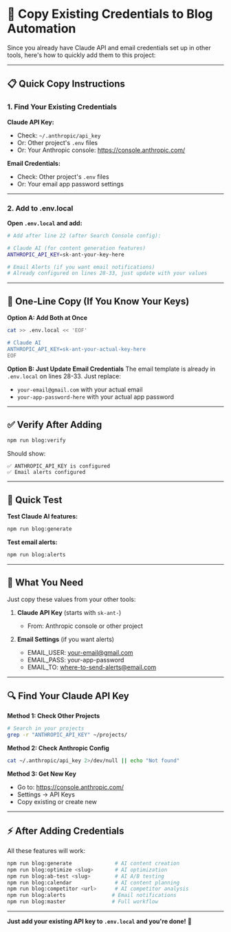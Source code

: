 # 🔑 Copy Existing Credentials to Blog Automation

Since you already have Claude API and email credentials set up in other tools, here's how to quickly add them to this project:

---

## 📋 Quick Copy Instructions

### 1. Find Your Existing Credentials

**Claude API Key:**
- Check: `~/.anthropic/api_key`
- Or: Other project's `.env` files
- Or: Your Anthropic console: https://console.anthropic.com/

**Email Credentials:**
- Check: Other project's `.env` files
- Or: Your email app password settings

---

### 2. Add to .env.local

**Open `.env.local` and add:**

```bash
# Add after line 22 (after Search Console config):

# Claude AI (for content generation features)
ANTHROPIC_API_KEY=sk-ant-your-key-here

# Email Alerts (if you want email notifications)
# Already configured on lines 28-33, just update with your values
```

---

## 🚀 One-Line Copy (If You Know Your Keys)

**Option A: Add Both at Once**
```bash
cat >> .env.local << 'EOF'

# Claude AI
ANTHROPIC_API_KEY=sk-ant-your-actual-key-here
EOF
```

**Option B: Just Update Email Credentials**
The email template is already in `.env.local` on lines 28-33.
Just replace:
- `your-email@gmail.com` with your actual email
- `your-app-password-here` with your actual app password

---

## ✅ Verify After Adding

```bash
npm run blog:verify
```

Should show:
```
✅ ANTHROPIC_API_KEY is configured
✅ Email alerts configured
```

---

## 🎯 Quick Test

**Test Claude AI features:**
```bash
npm run blog:generate
```

**Test email alerts:**
```bash
npm run blog:alerts
```

---

## 📝 What You Need

Just copy these values from your other tools:

1. **Claude API Key** (starts with `sk-ant-`)
   - From: Anthropic console or other project

2. **Email Settings** (if you want alerts)
   - EMAIL_USER: your-email@gmail.com
   - EMAIL_PASS: your-app-password
   - EMAIL_TO: where-to-send-alerts@email.com

---

## 🔍 Find Your Claude API Key

**Method 1: Check Other Projects**
```bash
# Search in your projects
grep -r "ANTHROPIC_API_KEY" ~/projects/
```

**Method 2: Check Anthropic Config**
```bash
cat ~/.anthropic/api_key 2>/dev/null || echo "Not found"
```

**Method 3: Get New Key**
- Go to: https://console.anthropic.com/
- Settings → API Keys
- Copy existing or create new

---

## ⚡ After Adding Credentials

All these features will work:

```bash
npm run blog:generate              # AI content creation
npm run blog:optimize <slug>       # AI optimization
npm run blog:ab-test <slug>        # AI A/B testing
npm run blog:calendar              # AI content planning
npm run blog:competitor <url>      # AI competitor analysis
npm run blog:alerts               # Email notifications
npm run blog:master               # Full workflow
```

---

**Just add your existing API key to `.env.local` and you're done!** 🚀
